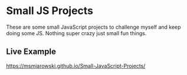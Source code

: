 # Small JS Projects

These are some small JavaScript projects to challenge myself and keep doing some JS. Nothing super crazy just small fun things.

## Live Example

https://msmiarowski.github.io/Small-JavaScript-Projects/